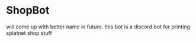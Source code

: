 # ShopBot

will come up with better name in future.
this bot is a discord bot for printing
splatnet shop stuff
